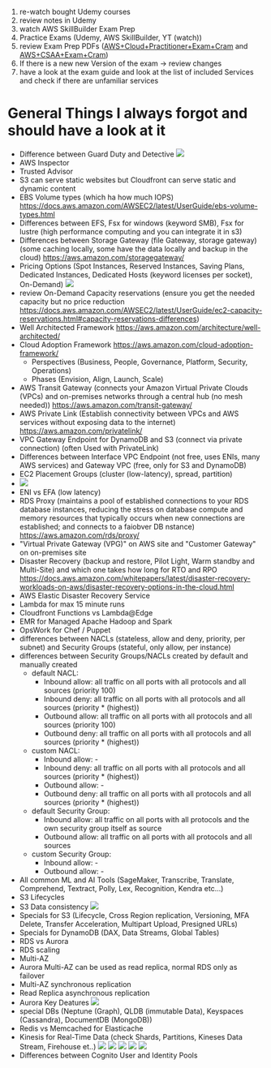 
1. re-watch bought Udemy courses
2. review notes in Udemy
3. watch AWS SkillBuilder Exam Prep
4. Practice Exams (Udemy, AWS SkillBuilder, YT (watch))
5. review Exam Prep PDFs ([AWS+Cloud+Practitioner+Exam+Cram](AWS+Cloud+Practitioner+Exam+Cram.pdf) and [AWS+CSAA+Exam+Cram](AWS+CSAA+Exam+Cram.pdf))
6. If there is a new new Version of the exam -> review changes
7. have a look at the exam guide and look at the list of included Services and check if there are unfamiliar services




# General Things I always forgot and should have a look at it
- Difference between Guard Duty and Detective
  ![](attachments/Pasted%20image%2020231025011637.png)
- AWS Inspector
- Trusted Advisor
- S3 can serve static websites but Cloudfront can serve static and dynamic content
- EBS Volume types (which ha how much IOPS) https://docs.aws.amazon.com/AWSEC2/latest/UserGuide/ebs-volume-types.html
- Differences between EFS, Fsx for windows (keyword SMB), Fsx for lustre (high performance computing and you can integrate it in s3)
- Differences between Storage Gateway (file Gateway, storage gateway) (some caching locally, some have the data locally and backup in the cloud) https://aws.amazon.com/storagegateway/
- Pricing Options (Spot Instances, Reserved Instances, Saving Plans, Dedicated Instances, Dedicated Hosts (keyword licenses per socket), On-Demand)
  ![](attachments/Pasted%20image%2020231025011545.png)
- review On-Demand Capacity reservations (ensure you get the needed capacity but no price reduction https://docs.aws.amazon.com/AWSEC2/latest/UserGuide/ec2-capacity-reservations.html#capacity-reservations-differences)
- Well Architected Framework https://aws.amazon.com/architecture/well-architected/
- Cloud Adoption Framework https://aws.amazon.com/cloud-adoption-framework/
	- Perspectives (Business, People, Governance, Platform, Security, Operations)
	- Phases (Envision, Align, Launch, Scale)
- AWS Transit Gateway (connects your Amazon Virtual Private Clouds (VPCs) and on-premises networks through a central hub (no mesh needed)) https://aws.amazon.com/transit-gateway/
- AWS Private Link (Establish connectivity between VPCs and AWS services without exposing data to the internet) https://aws.amazon.com/privatelink/
- VPC Gateway Endpoint for DynamoDB and S3 (connect via private connection) (often Used with PrivateLink)
- Differences between Interface VPC Endpoint (not free, uses ENIs, many AWS services) and Gateway VPC (free, only for S3 and DynamoDB)
- EC2 Placement Groups (cluster (low-latency), spread, partition)
- ![](attachments/Pasted%20image%2020231025013214.png)
- ENI vs EFA (low latency)
- RDS Proxy (maintains a pool of established connections to your RDS database instances, reducing the stress on database compute and memory resources that typically occurs when new connections are established; and connects to a faiobver DB nstance) https://aws.amazon.com/rds/proxy/
- "Virtual Private Gateway (VPG)" on AWS site and "Customer Gateway" on on-premises site
- Disaster Recovery (backup and restore, Pilot Light, Warm standby and Multi-Site) and which one takes how long for RTO and RPO https://docs.aws.amazon.com/whitepapers/latest/disaster-recovery-workloads-on-aws/disaster-recovery-options-in-the-cloud.html
- AWS Elastic Disaster Recovery Service
- Lambda for max 15 minute runs
- Cloudfront Functions vs Lambda@Edge
- EMR for Managed Apache Hadoop and Spark
- OpsWork for Chef / Puppet
- differences between NACLs (stateless, allow and deny, priority, per subnet) and Security Groups (stateful, only allow, per instance)
- differences between Security Groups/NACLs created by default and manually created
	- default NACL: 
		- Inbound allow: all traffic on all ports with all protocols and all sources (priority 100)
		- Inbound deny: all traffic on all ports with all protocols and all sources (priority * (highest))
		- Outbound allow: all traffic on all ports with all protocols and all sources (priority 100)
		- Outbound deny: all traffic on all ports with all protocols and all sources (priority * (highest))
	- custom NACL:
		- Inbound allow: -
		- Inbound deny: all traffic on all ports with all protocols and all sources (priority * (highest))
		- Outbound allow: -
		- Outbound deny: all traffic on all ports with all protocols and all sources (priority * (highest))
	- default Security Group:
		- Inbound allow: all traffic on all ports with all protocols and the own security group itself as source
		- Outbound allow: all traffic on all ports with all protocols and all sources
	- custom Security Group:
		- Inbound allow: -
		- Outbound allow: -
- All common ML and AI Tools (SageMaker, Transcribe, Translate, Comprehend, Textract, Polly, Lex, Recognition, Kendra etc...)
- S3 Lifecycles
- S3 Data consistency ![](attachments/20C4CC5A-D030-4745-8F81-8A8603E0FA3D_1_105_c.jpeg)
- Specials for S3 (Lifecycle, Cross Region replication, Versioning, MFA Delete, Transfer Acceleration, Multipart Upload, Presigned URLs)
- Specials for DynamoDB (DAX, Data Streams, Global Tables)
- RDS vs Aurora
- RDS scaling
- Multi-AZ
- Aurora Multi-AZ can be used as read replica, normal RDS only as failover
- Multi-AZ synchronous replication
- Read Replica asynchronous replication
- Aurora Key Deatures ![](attachments/E308B39B-9071-4042-A590-0ED32CAE8BE8_1_105_c.jpeg)
- special DBs (Neptune (Graph), QLDB (immutable Data), Keyspaces (Cassandra), DocumentDB (MongoDB))
- Redis vs Memcached for Elasticache 
- Kinesis for Real-Time Data (check Shards, Partitions, Kineses Data Stream, Firehouse et..)
  ![](attachments/D712E9A1-0F08-41B0-9202-1F4822E40586_1_105_c%201.jpeg)
  ![](attachments/7BB56A55-81A1-4722-B950-91406030EAE3_1_105_c.jpeg)
  ![](attachments/AA6A7088-8898-4D3E-BB85-8E16714BD135_1_105_c.jpeg)
  ![](attachments/E7B0B98B-5283-47A9-9494-F2258BEF8C88_1_105_c.jpeg)
  ![](attachments/02F02A27-0048-4714-8CB1-A5AC05A89A42_1_105_c.jpeg)
- Differences between Cognito User and Identity Pools